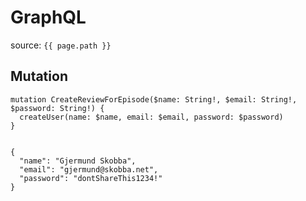 # GraphQL

source: `{{ page.path }}`

## Mutation
```
mutation CreateReviewForEpisode($name: String!, $email: String!, $password: String!) {
  createUser(name: $name, email: $email, password: $password)
}


{
  "name": "Gjermund Skobba",
  "email": "gjermund@skobba.net",
  "password": "dontShareThis1234!"
}
```
